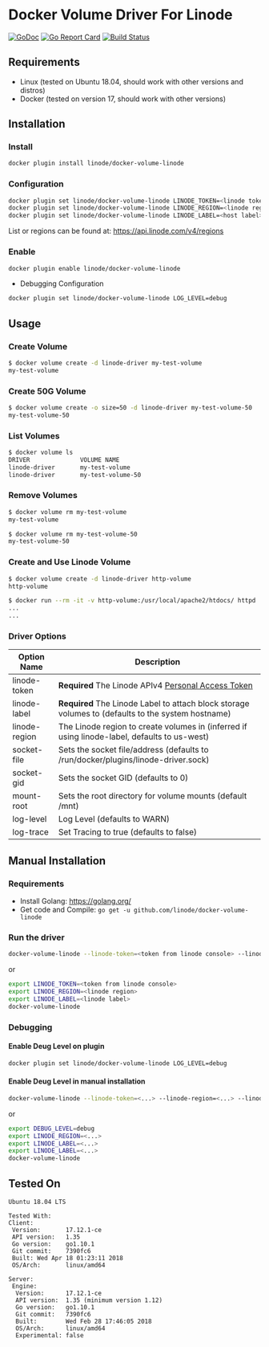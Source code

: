 # Docker Volume Driver For Linode

[![GoDoc](https://godoc.org/github.com/linode/docker-volume-linode?status.svg)](https://godoc.org/github.com/linode/docker-volume-linode)
[![Go Report Card](https://goreportcard.com/badge/github.com/linode/docker-volume-linode)](https://goreportcard.com/report/github.com/linode/docker-volume-linode)
[![Build Status](https://travis-ci.org/linode/docker-volume-linode.svg?branch=master)](https://travis-ci.org/linode/docker-volume-linode)

## Requirements

- Linux (tested on Ubuntu 18.04, should work with other versions and distros)
- Docker (tested on version 17, should work with other versions)

## Installation

### Install

```sh
docker plugin install linode/docker-volume-linode
```

### Configuration

```sh
docker plugin set linode/docker-volume-linode LINODE_TOKEN=<linode token>
docker plugin set linode/docker-volume-linode LINODE_REGION=<linode region>
docker plugin set linode/docker-volume-linode LINODE_LABEL=<host label>
```

List or regions can be found at:  https://api.linode.com/v4/regions


### Enable

```sh
docker plugin enable linode/docker-volume-linode
```

- Debugging Configuration

```sh
docker plugin set linode/docker-volume-linode LOG_LEVEL=debug
```


## Usage




### Create Volume

```sh
$ docker volume create -d linode-driver my-test-volume
my-test-volume
```

### Create 50G Volume

```sh
$ docker volume create -o size=50 -d linode-driver my-test-volume-50
my-test-volume-50
```

### List Volumes

```sh
$ docker volume ls
DRIVER              VOLUME NAME
linode-driver       my-test-volume
linode-driver       my-test-volume-50
```

### Remove Volumes

```sh
$ docker volume rm my-test-volume
my-test-volume

$ docker volume rm my-test-volume-50
my-test-volume-50
```

### Create and Use Linode Volume

```sh
$ docker volume create -d linode-driver http-volume
http-volume

$ docker run --rm -it -v http-volume:/usr/local/apache2/htdocs/ httpd
...
...
```

### Driver Options

| Option Name | Description |
| --- | --- |
| linode-token | **Required** The Linode APIv4 [Personal Access Token](https://cloud.linode.com/profile/tokens)
| linode-label | **Required** The Linode Label to attach block storage volumes to (defaults to the system hostname) |
| linode-region | The Linode region to create volumes in (inferred if using linode-label, defaults to us-west) |
| socket-file | Sets the socket file/address (defaults to /run/docker/plugins/linode-driver.sock) |
| socket-gid | Sets the socket GID (defaults to 0) |
| mount-root | Sets the root directory for volume mounts (default /mnt) |
| log-level | Log Level (defaults to WARN) |
| log-trace | Set Tracing to true (defaults to false) |

## Manual Installation

### Requirements

- Install Golang: <https://golang.org/>
- Get code and Compile: `go get -u github.com/linode/docker-volume-linode`

### Run the driver

```sh
docker-volume-linode --linode-token=<token from linode console> --linode-region=<linode region> --linode-label=<linode label>
```

or

```sh
export LINODE_TOKEN=<token from linode console>
export LINODE_REGION=<linode region>
export LINODE_LABEL=<linode label>
docker-volume-linode
```

### Debugging

#### Enable Deug Level on plugin

```sh
docker plugin set linode/docker-volume-linode LOG_LEVEL=debug
```

#### Enable Deug Level in manual installation

```sh
docker-volume-linode --linode-token=<...> --linode-region=<...> --linode-label=<...> --log-level=debug
```

or

```sh
export DEBUG_LEVEL=debug
export LINODE_REGION=<...>
export LINODE_LABEL=<...>
export LINODE_LABEL=<...>
docker-volume-linode
```

## Tested On

```text
Ubuntu 18.04 LTS
```

```text
Tested With:
Client:
 Version:       17.12.1-ce
 API version:   1.35
 Go version:    go1.10.1
 Git commit:    7390fc6
 Built: Wed Apr 18 01:23:11 2018
 OS/Arch:       linux/amd64

Server:
 Engine:
  Version:      17.12.1-ce
  API version:  1.35 (minimum version 1.12)
  Go version:   go1.10.1
  Git commit:   7390fc6
  Built:        Wed Feb 28 17:46:05 2018
  OS/Arch:      linux/amd64
  Experimental: false
```

